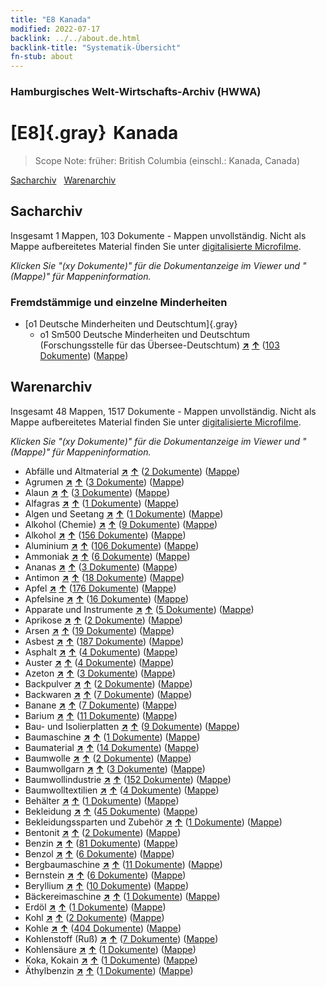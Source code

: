 ```yaml
---
title: "E8 Kanada"
modified: 2022-07-17
backlink: ../../about.de.html
backlink-title: "Systematik-Übersicht"
fn-stub: about
---
```


### Hamburgisches Welt-Wirtschafts-Archiv (HWWA)

# [E8]{.gray}&#8201; Kanada&#160; 


> Scope Note: früher: British Columbia (einschl.: Kanada, Canada)



[Sacharchiv](#sacharchiv) &#160; [Warenarchiv](#warenarchiv)





## Sacharchiv






Insgesamt 1 Mappen, 103 Dokumente - Mappen unvollständig.
Nicht als Mappe aufbereitetes Material finden Sie unter [digitalisierte Microfilme](/film/h1_sh.de.html).

_Klicken Sie "(xy Dokumente)" für die Dokumentanzeige im Viewer und "(Mappe)" für Mappeninformation._




### Fremdstämmige und einzelne Minderheiten

- [o1 Deutsche Minderheiten und Deutschtum]{.gray}
  - o1 Sm500 Deutsche Minderheiten und Deutschtum (Forschungsstelle für das Übersee-Deutschtum) [**&nearr;**](../../../subject/i/145911/about.de.html "Deutsche Minderheiten und Deutschtum (Forschungsstelle für das Übersee-Deutschtum) (in der ganzen Welt)") [**&uarr;**](../../../subject/about.de.html#o1_Sm500 "Sachsystematik") (<a href="https://pm20.zbw.eu/iiifview/folder/sh/141644,145911" title="über: Kanada : Deutsche Minderheiten und Deutschtum (Forschungsstelle für das Übersee-Deutschtum)" target="_blank">103 Dokumente</a>) ([Mappe](../../../../folder/sh/1416xx/141644/1459xx/145911/about.de.html))







## Warenarchiv








Insgesamt 48 Mappen, 1517 Dokumente - Mappen unvollständig.
Nicht als Mappe aufbereitetes Material finden Sie unter [digitalisierte Microfilme](/film/h1_wa.de.html).

_Klicken Sie "(xy Dokumente)" für die Dokumentanzeige im Viewer und "(Mappe)" für Mappeninformation._



- Abfälle und Altmaterial [**&nearr;**](../../../ware/i/141942/about.de.html "Abfälle und Altmaterial (XXX in der ganzen Welt)") [**&uarr;**](../../../ware/about.de.html#PRB01-01 "Warensystematik") (<a href="https://pm20.zbw.eu/iiifview/folder/wa/141942,141644" title="über: Abfälle und Altmaterial : Kanada" target="_blank">2 Dokumente</a>) ([Mappe](../../../../folder/wa/1419xx/141942/1416xx/141644/about.de.html))
- Agrumen [**&nearr;**](../../../ware/i/141948/about.de.html "Agrumen (XXX in der ganzen Welt)") [**&uarr;**](../../../ware/about.de.html#PLW04-Zs "Warensystematik") (<a href="https://pm20.zbw.eu/iiifview/folder/wa/141948,141644" title="über: Agrumen : Kanada" target="_blank">3 Dokumente</a>) ([Mappe](../../../../folder/wa/1419xx/141948/1416xx/141644/about.de.html))
- Alaun [**&nearr;**](../../../ware/i/141956/about.de.html "Alaun (XXX in der ganzen Welt)") [**&uarr;**](../../../ware/about.de.html#PID13-Pm02 "Warensystematik") (<a href="https://pm20.zbw.eu/iiifview/folder/wa/141956,141644" title="über: Alaun : Kanada" target="_blank">3 Dokumente</a>) ([Mappe](../../../../folder/wa/1419xx/141956/1416xx/141644/about.de.html))
- Alfagras [**&nearr;**](../../../ware/i/141957/about.de.html "Alfagras (XXX in der ganzen Welt)") [**&uarr;**](../../../ware/about.de.html#PID19-Nf018 "Warensystematik") (<a href="https://pm20.zbw.eu/iiifview/folder/wa/141957,141644" title="über: Alfagras : Kanada" target="_blank">1 Dokumente</a>) ([Mappe](../../../../folder/wa/1419xx/141957/1416xx/141644/about.de.html))
- Algen und Seetang [**&nearr;**](../../../ware/i/141959/about.de.html "Algen und Seetang (XXX in der ganzen Welt)") [**&uarr;**](../../../ware/about.de.html#PLW07-Mp01 "Warensystematik") (<a href="https://pm20.zbw.eu/iiifview/folder/wa/141959,141644" title="über: Algen und Seetang : Kanada" target="_blank">1 Dokumente</a>) ([Mappe](../../../../folder/wa/1419xx/141959/1416xx/141644/about.de.html))
- Alkohol (Chemie) [**&nearr;**](../../../ware/i/163481/about.de.html "Alkohol (Chemie) (XXX in der ganzen Welt)") [**&uarr;**](../../../ware/about.de.html#PID13-Ko02 "Warensystematik") (<a href="https://pm20.zbw.eu/iiifview/folder/wa/163481,141644" title="über: Alkohol (Chemie) : Kanada" target="_blank">9 Dokumente</a>) ([Mappe](../../../../folder/wa/1634xx/163481/1416xx/141644/about.de.html))
- Alkohol [**&nearr;**](../../../ware/i/141966/about.de.html "Alkohol (XXX in der ganzen Welt)") [**&uarr;**](../../../ware/about.de.html#PID20.02-Sp "Warensystematik") (<a href="https://pm20.zbw.eu/iiifview/folder/wa/141966,141644" title="über: Alkohol : Kanada" target="_blank">156 Dokumente</a>) ([Mappe](../../../../folder/wa/1419xx/141966/1416xx/141644/about.de.html))
- Aluminium [**&nearr;**](../../../ware/i/141969/about.de.html "Aluminium (XXX in der ganzen Welt)") [**&uarr;**](../../../ware/about.de.html#PID07.01-Lm01 "Warensystematik") (<a href="https://pm20.zbw.eu/iiifview/folder/wa/141969,141644" title="über: Aluminium : Kanada" target="_blank">106 Dokumente</a>) ([Mappe](../../../../folder/wa/1419xx/141969/1416xx/141644/about.de.html))
- Ammoniak [**&nearr;**](../../../ware/i/165930/about.de.html "Ammoniak (XXX in der ganzen Welt)") [**&uarr;**](../../../ware/about.de.html#PID13-Du01 "Warensystematik") (<a href="https://pm20.zbw.eu/iiifview/folder/wa/165930,141644" title="über: Ammoniak : Kanada" target="_blank">6 Dokumente</a>) ([Mappe](../../../../folder/wa/1659xx/165930/1416xx/141644/about.de.html))
- Ananas [**&nearr;**](../../../ware/i/141970/about.de.html "Ananas (XXX in der ganzen Welt)") [**&uarr;**](../../../ware/about.de.html#PLW04-Tr01 "Warensystematik") (<a href="https://pm20.zbw.eu/iiifview/folder/wa/141970,141644" title="über: Ananas : Kanada" target="_blank">3 Dokumente</a>) ([Mappe](../../../../folder/wa/1419xx/141970/1416xx/141644/about.de.html))
- Antimon [**&nearr;**](../../../ware/i/141977/about.de.html "Antimon (XXX in der ganzen Welt)") [**&uarr;**](../../../ware/about.de.html#PID07.01-Hm01 "Warensystematik") (<a href="https://pm20.zbw.eu/iiifview/folder/wa/141977,141644" title="über: Antimon : Kanada" target="_blank">18 Dokumente</a>) ([Mappe](../../../../folder/wa/1419xx/141977/1416xx/141644/about.de.html))
- Apfel [**&nearr;**](../../../ware/i/141980/about.de.html "Apfel (XXX in der ganzen Welt)") [**&uarr;**](../../../ware/about.de.html#PLW04-Ob01 "Warensystematik") (<a href="https://pm20.zbw.eu/iiifview/folder/wa/141980,141644" title="über: Apfel : Kanada" target="_blank">176 Dokumente</a>) ([Mappe](../../../../folder/wa/1419xx/141980/1416xx/141644/about.de.html))
- Apfelsine [**&nearr;**](../../../ware/i/141981/about.de.html "Apfelsine (XXX in der ganzen Welt)") [**&uarr;**](../../../ware/about.de.html#PLW04-Zs01 "Warensystematik") (<a href="https://pm20.zbw.eu/iiifview/folder/wa/141981,141644" title="über: Apfelsine : Kanada" target="_blank">16 Dokumente</a>) ([Mappe](../../../../folder/wa/1419xx/141981/1416xx/141644/about.de.html))
- Apparate und Instrumente [**&nearr;**](../../../ware/i/141985/about.de.html "Apparate und Instrumente (XXX in der ganzen Welt)") [**&uarr;**](../../../ware/about.de.html#PID08-Ap "Warensystematik") (<a href="https://pm20.zbw.eu/iiifview/folder/wa/141985,141644" title="über: Apparate und Instrumente : Kanada" target="_blank">5 Dokumente</a>) ([Mappe](../../../../folder/wa/1419xx/141985/1416xx/141644/about.de.html))
- Aprikose [**&nearr;**](../../../ware/i/142001/about.de.html "Aprikose (XXX in der ganzen Welt)") [**&uarr;**](../../../ware/about.de.html#PLW04-Zs02 "Warensystematik") (<a href="https://pm20.zbw.eu/iiifview/folder/wa/142001,141644" title="über: Aprikose : Kanada" target="_blank">2 Dokumente</a>) ([Mappe](../../../../folder/wa/1420xx/142001/1416xx/141644/about.de.html))
- Arsen [**&nearr;**](../../../ware/i/142006/about.de.html "Arsen (XXX in der ganzen Welt)") [**&uarr;**](../../../ware/about.de.html#PID07.01-Hm02 "Warensystematik") (<a href="https://pm20.zbw.eu/iiifview/folder/wa/142006,141644" title="über: Arsen : Kanada" target="_blank">19 Dokumente</a>) ([Mappe](../../../../folder/wa/1420xx/142006/1416xx/141644/about.de.html))
- Asbest [**&nearr;**](../../../ware/i/142014/about.de.html "Asbest (XXX in der ganzen Welt)") [**&uarr;**](../../../ware/about.de.html#PID23-As "Warensystematik") (<a href="https://pm20.zbw.eu/iiifview/folder/wa/142014,141644" title="über: Asbest : Kanada" target="_blank">187 Dokumente</a>) ([Mappe](../../../../folder/wa/1420xx/142014/1416xx/141644/about.de.html))
- Asphalt [**&nearr;**](../../../ware/i/142016/about.de.html "Asphalt (XXX in der ganzen Welt)") [**&uarr;**](../../../ware/about.de.html#PID22-Bd01 "Warensystematik") (<a href="https://pm20.zbw.eu/iiifview/folder/wa/142016,141644" title="über: Asphalt : Kanada" target="_blank">4 Dokumente</a>) ([Mappe](../../../../folder/wa/1420xx/142016/1416xx/141644/about.de.html))
- Auster [**&nearr;**](../../../ware/i/142019/about.de.html "Auster (XXX in der ganzen Welt)") [**&uarr;**](../../../ware/about.de.html#PLW07-Mt02 "Warensystematik") (<a href="https://pm20.zbw.eu/iiifview/folder/wa/142019,141644" title="über: Auster : Kanada" target="_blank">4 Dokumente</a>) ([Mappe](../../../../folder/wa/1420xx/142019/1416xx/141644/about.de.html))
- Azeton [**&nearr;**](../../../ware/i/142022/about.de.html "Azeton (XXX in der ganzen Welt)") [**&uarr;**](../../../ware/about.de.html#PID13-Ko03 "Warensystematik") (<a href="https://pm20.zbw.eu/iiifview/folder/wa/142022,141644" title="über: Azeton : Kanada" target="_blank">3 Dokumente</a>) ([Mappe](../../../../folder/wa/1420xx/142022/1416xx/141644/about.de.html))
- Backpulver [**&nearr;**](../../../ware/i/142024/about.de.html "Backpulver (XXX in der ganzen Welt)") [**&uarr;**](../../../ware/about.de.html#PID13-Lm01 "Warensystematik") (<a href="https://pm20.zbw.eu/iiifview/folder/wa/142024,141644" title="über: Backpulver : Kanada" target="_blank">2 Dokumente</a>) ([Mappe](../../../../folder/wa/1420xx/142024/1416xx/141644/about.de.html))
- Backwaren [**&nearr;**](../../../ware/i/142026/about.de.html "Backwaren (XXX in der ganzen Welt)") [**&uarr;**](../../../ware/about.de.html#PID20-Ba "Warensystematik") (<a href="https://pm20.zbw.eu/iiifview/folder/wa/142026,141644" title="über: Backwaren : Kanada" target="_blank">7 Dokumente</a>) ([Mappe](../../../../folder/wa/1420xx/142026/1416xx/141644/about.de.html))
- Banane [**&nearr;**](../../../ware/i/142038/about.de.html "Banane (XXX in der ganzen Welt)") [**&uarr;**](../../../ware/about.de.html#PLW04-Bn "Warensystematik") (<a href="https://pm20.zbw.eu/iiifview/folder/wa/142038,141644" title="über: Banane : Kanada" target="_blank">7 Dokumente</a>) ([Mappe](../../../../folder/wa/1420xx/142038/1416xx/141644/about.de.html))
- Barium [**&nearr;**](../../../ware/i/142042/about.de.html "Barium (XXX in der ganzen Welt)") [**&uarr;**](../../../ware/about.de.html#PID07.01-Lm02 "Warensystematik") (<a href="https://pm20.zbw.eu/iiifview/folder/wa/142042,141644" title="über: Barium : Kanada" target="_blank">11 Dokumente</a>) ([Mappe](../../../../folder/wa/1420xx/142042/1416xx/141644/about.de.html))
- Bau- und Isolierplatten [**&nearr;**](../../../ware/i/142083/about.de.html "Bau- und Isolierplatten (XXX in der ganzen Welt)") [**&uarr;**](../../../ware/about.de.html#PID22-Bf01 "Warensystematik") (<a href="https://pm20.zbw.eu/iiifview/folder/wa/142083,141644" title="über: Bau- und Isolierplatten : Kanada" target="_blank">9 Dokumente</a>) ([Mappe](../../../../folder/wa/1420xx/142083/1416xx/141644/about.de.html))
- Baumaschine [**&nearr;**](../../../ware/i/142084/about.de.html "Baumaschine (XXX in der ganzen Welt)") [**&uarr;**](../../../ware/about.de.html#PID08-Ba "Warensystematik") (<a href="https://pm20.zbw.eu/iiifview/folder/wa/142084,141644" title="über: Baumaschine : Kanada" target="_blank">1 Dokumente</a>) ([Mappe](../../../../folder/wa/1420xx/142084/1416xx/141644/about.de.html))
- Baumaterial [**&nearr;**](../../../ware/i/142086/about.de.html "Baumaterial (XXX in der ganzen Welt)") [**&uarr;**](../../../ware/about.de.html#PID22-Bs "Warensystematik") (<a href="https://pm20.zbw.eu/iiifview/folder/wa/142086,141644" title="über: Baumaterial : Kanada" target="_blank">14 Dokumente</a>) ([Mappe](../../../../folder/wa/1420xx/142086/1416xx/141644/about.de.html))
- Baumwolle [**&nearr;**](../../../ware/i/142089/about.de.html "Baumwolle (XXX in der ganzen Welt)") [**&uarr;**](../../../ware/about.de.html#PLW04-Bw "Warensystematik") (<a href="https://pm20.zbw.eu/iiifview/folder/wa/142089,141644" title="über: Baumwolle : Kanada" target="_blank">2 Dokumente</a>) ([Mappe](../../../../folder/wa/1420xx/142089/1416xx/141644/about.de.html))
- Baumwollgarn [**&nearr;**](../../../ware/i/196460/about.de.html "Baumwollgarn (XXX in der ganzen Welt)") [**&uarr;**](../../../ware/about.de.html#PID19-Nf02 "Warensystematik") (<a href="https://pm20.zbw.eu/iiifview/folder/wa/196460,141644" title="über: Baumwollgarn : Kanada" target="_blank">3 Dokumente</a>) ([Mappe](../../../../folder/wa/1964xx/196460/1416xx/141644/about.de.html))
- Baumwollindustrie [**&nearr;**](../../../ware/i/142091/about.de.html "Baumwollindustrie (XXX in der ganzen Welt)") [**&uarr;**](../../../ware/about.de.html#PID19-Bw01 "Warensystematik") (<a href="https://pm20.zbw.eu/iiifview/folder/wa/142091,141644" title="über: Baumwollindustrie : Kanada" target="_blank">152 Dokumente</a>) ([Mappe](../../../../folder/wa/1420xx/142091/1416xx/141644/about.de.html))
- Baumwolltextilien [**&nearr;**](../../../ware/i/154932/about.de.html "Baumwolltextilien (XXX in der ganzen Welt)") [**&uarr;**](../../../ware/about.de.html#PID19-Bw02 "Warensystematik") (<a href="https://pm20.zbw.eu/iiifview/folder/wa/154932,141644" title="über: Baumwolltextilien : Kanada" target="_blank">4 Dokumente</a>) ([Mappe](../../../../folder/wa/1549xx/154932/1416xx/141644/about.de.html))
- Behälter [**&nearr;**](../../../ware/i/142094/about.de.html "Behälter (XXX in der ganzen Welt)") [**&uarr;**](../../../ware/about.de.html#PID07.03-Co "Warensystematik") (<a href="https://pm20.zbw.eu/iiifview/folder/wa/142094,141644" title="über: Behälter : Kanada" target="_blank">1 Dokumente</a>) ([Mappe](../../../../folder/wa/1420xx/142094/1416xx/141644/about.de.html))
- Bekleidung [**&nearr;**](../../../ware/i/142106/about.de.html "Bekleidung (XXX in der ganzen Welt)") [**&uarr;**](../../../ware/about.de.html#PID19-Bk "Warensystematik") (<a href="https://pm20.zbw.eu/iiifview/folder/wa/142106,141644" title="über: Bekleidung : Kanada" target="_blank">45 Dokumente</a>) ([Mappe](../../../../folder/wa/1421xx/142106/1416xx/141644/about.de.html))
- Bekleidungssparten und Zubehör [**&nearr;**](../../../ware/i/166456/about.de.html "Bekleidungssparten und Zubehör (XXX in der ganzen Welt)") [**&uarr;**](../../../ware/about.de.html#PID19-Bz "Warensystematik") (<a href="https://pm20.zbw.eu/iiifview/folder/wa/166456,141644" title="über: Bekleidungssparten und Zubehör  : Kanada" target="_blank">1 Dokumente</a>) ([Mappe](../../../../folder/wa/1664xx/166456/1416xx/141644/about.de.html))
- Bentonit [**&nearr;**](../../../ware/i/142107/about.de.html "Bentonit (XXX in der ganzen Welt)") [**&uarr;**](../../../ware/about.de.html#PID13-Dr02 "Warensystematik") (<a href="https://pm20.zbw.eu/iiifview/folder/wa/142107,141644" title="über: Bentonit : Kanada" target="_blank">2 Dokumente</a>) ([Mappe](../../../../folder/wa/1421xx/142107/1416xx/141644/about.de.html))
- Benzin [**&nearr;**](../../../ware/i/142108/about.de.html "Benzin (XXX in der ganzen Welt)") [**&uarr;**](../../../ware/about.de.html#PID13.02-Ks02 "Warensystematik") (<a href="https://pm20.zbw.eu/iiifview/folder/wa/142108,141644" title="über: Benzin : Kanada" target="_blank">81 Dokumente</a>) ([Mappe](../../../../folder/wa/1421xx/142108/1416xx/141644/about.de.html))
- Benzol [**&nearr;**](../../../ware/i/142110/about.de.html "Benzol (XXX in der ganzen Welt)") [**&uarr;**](../../../ware/about.de.html#PID13-Ko04 "Warensystematik") (<a href="https://pm20.zbw.eu/iiifview/folder/wa/142110,141644" title="über: Benzol : Kanada" target="_blank">6 Dokumente</a>) ([Mappe](../../../../folder/wa/1421xx/142110/1416xx/141644/about.de.html))
- Bergbaumaschine [**&nearr;**](../../../ware/i/142112/about.de.html "Bergbaumaschine (XXX in der ganzen Welt)") [**&uarr;**](../../../ware/about.de.html#PID08-Bg "Warensystematik") (<a href="https://pm20.zbw.eu/iiifview/folder/wa/142112,141644" title="über: Bergbaumaschine : Kanada" target="_blank">11 Dokumente</a>) ([Mappe](../../../../folder/wa/1421xx/142112/1416xx/141644/about.de.html))
- Bernstein [**&nearr;**](../../../ware/i/142111/about.de.html "Bernstein (XXX in der ganzen Welt)") [**&uarr;**](../../../ware/about.de.html#PID04-Sc01 "Warensystematik") (<a href="https://pm20.zbw.eu/iiifview/folder/wa/142111,141644" title="über: Bernstein : Kanada" target="_blank">6 Dokumente</a>) ([Mappe](../../../../folder/wa/1421xx/142111/1416xx/141644/about.de.html))
- Beryllium [**&nearr;**](../../../ware/i/142103/about.de.html "Beryllium (XXX in der ganzen Welt)") [**&uarr;**](../../../ware/about.de.html#PID07.01-Lm03 "Warensystematik") (<a href="https://pm20.zbw.eu/iiifview/folder/wa/142103,141644" title="über: Beryllium : Kanada" target="_blank">10 Dokumente</a>) ([Mappe](../../../../folder/wa/1421xx/142103/1416xx/141644/about.de.html))
- Bäckereimaschine [**&nearr;**](../../../ware/i/142027/about.de.html "Bäckereimaschine (XXX in der ganzen Welt)") [**&uarr;**](../../../ware/about.de.html#PID08-Nm01 "Warensystematik") (<a href="https://pm20.zbw.eu/iiifview/folder/wa/142027,141644" title="über: Bäckereimaschine : Kanada" target="_blank">1 Dokumente</a>) ([Mappe](../../../../folder/wa/1420xx/142027/1416xx/141644/about.de.html))
- Erdöl [**&nearr;**](../../../ware/i/142294/about.de.html "Erdöl (XXX in der ganzen Welt)") [**&uarr;**](../../../ware/about.de.html#PRB02.06 "Warensystematik") (<a href="https://pm20.zbw.eu/iiifview/folder/wa/142294,141644" title="über: Erdöl : Kanada" target="_blank">1 Dokumente</a>) ([Mappe](../../../../folder/wa/1422xx/142294/1416xx/141644/about.de.html))
- Kohl [**&nearr;**](../../../ware/i/143119/about.de.html "Kohl (XXX in der ganzen Welt)") [**&uarr;**](../../../ware/about.de.html#PLW04-Gm08 "Warensystematik") (<a href="https://pm20.zbw.eu/iiifview/folder/wa/143119,141644" title="über: Kohl : Kanada" target="_blank">2 Dokumente</a>) ([Mappe](../../../../folder/wa/1431xx/143119/1416xx/141644/about.de.html))
- Kohle [**&nearr;**](../../../ware/i/143120/about.de.html "Kohle (XXX in der ganzen Welt)") [**&uarr;**](../../../ware/about.de.html#PRB02.01 "Warensystematik") (<a href="https://pm20.zbw.eu/iiifview/folder/wa/143120,141644" title="über: Kohle : Kanada" target="_blank">404 Dokumente</a>) ([Mappe](../../../../folder/wa/1431xx/143120/1416xx/141644/about.de.html))
- Kohlenstoff (Ruß) [**&nearr;**](../../../ware/i/143123/about.de.html "Kohlenstoff (Ruß) (XXX in der ganzen Welt)") [**&uarr;**](../../../ware/about.de.html#PRB02.01-Ru "Warensystematik") (<a href="https://pm20.zbw.eu/iiifview/folder/wa/143123,141644" title="über: Kohlenstoff (Ruß) : Kanada" target="_blank">7 Dokumente</a>) ([Mappe](../../../../folder/wa/1431xx/143123/1416xx/141644/about.de.html))
- Kohlensäure [**&nearr;**](../../../ware/i/143122/about.de.html "Kohlensäure (XXX in der ganzen Welt)") [**&uarr;**](../../../ware/about.de.html#PID13-Sc06 "Warensystematik") (<a href="https://pm20.zbw.eu/iiifview/folder/wa/143122,141644" title="über: Kohlensäure : Kanada" target="_blank">1 Dokumente</a>) ([Mappe](../../../../folder/wa/1431xx/143122/1416xx/141644/about.de.html))
- Koka, Kokain [**&nearr;**](../../../ware/i/143124/about.de.html "Koka, Kokain (XXX in der ganzen Welt)") [**&uarr;**](../../../ware/about.de.html#PID04-Dr05 "Warensystematik") (<a href="https://pm20.zbw.eu/iiifview/folder/wa/143124,141644" title="über: Koka, Kokain : Kanada" target="_blank">1 Dokumente</a>) ([Mappe](../../../../folder/wa/1431xx/143124/1416xx/141644/about.de.html))
- Äthylbenzin [**&nearr;**](../../../ware/i/141946/about.de.html "Äthylbenzin (XXX in der ganzen Welt)") [**&uarr;**](../../../ware/about.de.html#PID13.02-Ks01 "Warensystematik") (<a href="https://pm20.zbw.eu/iiifview/folder/wa/141946,141644" title="über: Äthylbenzin : Kanada" target="_blank">1 Dokumente</a>) ([Mappe](../../../../folder/wa/1419xx/141946/1416xx/141644/about.de.html))




